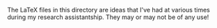 The LaTeX files in this directory are ideas that I've had at various times during my research assistantship. They may or may not be of any use!